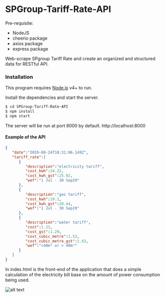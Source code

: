 # SPGroup-Tariff-Rate-API

Pre-requisite:
  - NodeJS
  - cheerio package
  - axios package
  - express package
  
Web-scrape SPgroup Tariff Rate and create an organized and structured data for RESTful API.

### Installation

This program requires [Node.js](https://nodejs.org/) v4+ to run.

Install the dependencies and start the server.

```sh
$ cd SPGroup-Tariff-Rate-API
$ npm install
$ npm start
```

The server will be run at port 8000 by default.
http://localhost:8000

#### Example of the API

```json
{
   "date":"2019-08-24T10:31:06.149Z",
   "tariff_rate":[
      {
         "description":"electricity tariff",
         "cost_kwh":24.22,
         "cost_kwh_gst":25.92,
         "wef":"1 Jul - 30 Sep19"
      },
      {
         "description":"gas tariff",
         "cost_kwh":19.1,
         "cost_kwh_gst":20.44,
         "wef":"1 Jul - 30 Sep19"
      },
      {
         "description":"water tariff",
         "cost":1.21,
         "cost_gst":1.29,
         "cost_cubic_metre":1.52,
         "cost_cubic_metre_gst":1.63,
         "wef":"<40m³ or > 40m³"
      }
   ]
}
```

In index.html is the front-end of the application that does a simple calculation of the electricity bill base on the amount of power consumption being used.

![alt text](https://i.imgur.com/zfS0fsm.png "Front-End")

